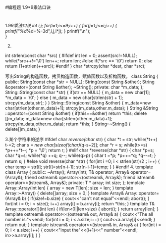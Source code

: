 #编程题
	1.9*9乘法口诀

#
1.9*9乘法口诀
	int i,j;
	for(i=1;i<=9;i++)
	{
		for(j=1;j<=i;j++)
		{
			printf("%d*%d=%-3d",i,j,i*j);
		}
		printf("\n");	
	}

2.
int strlen(const char *src)
{
#ifdef
	int len = 0;
	assert(src!=NULL);
	while(*src++!='\0')
		len++;
	return len;
#else
	if(*src == '\0')
		return 0;
	else
		return (1+strlen(++src));
#endif
}
char *strcpy(char *dest, char *src);

写出String的构造函数，拷贝构造函数，赋值函数以及析构函数。
class String
{
	public:
		String(const char *str = NULL);
		String(const String &other);
		String &operator=(const String &other);
		~String();
	private:
		char *m_data;
};
String::String(const char *str)
{
	if(str == NULL)
	{
		m_data = new char[1];
		*m_data = '\0';
	}
	else
	{
		m_data = new char[strlen(str) + 1];
		strcpy(m_data,str);
	}
}
String::String(const String &other)
{
	m_data=new char[strlen(other.m_data)+1];
	strcpy(m_data,other.m_data);
}
String &String ::operator=(const String &other)
{
	if(this==&other)
		return *this;
	delete []m_data;
	m_data=new char[strlen(other.m_data)+1];
	strcpy(m_data,other.m_data);
	return *this;
}
String::~String()
{
	delete[]m_data;
}

3.某个字符串的逆序
#ifdef
char *reverse(char* str)
{
    char *t = str;
    while(*t++)
        t-=2;
    char *s = new char[sizeof(char)*(q-s+2)];
    char *r = s;
    while(t>=s)
        *p++=*t--;
    *p = '\0';
    return r;
}
#elif
char *reverse(char *str)
{
    char *p=s;
    char *q=s;
    while(*q)
        ++q;
    q--;
    while(q>p)
    {
        char t =*p;
        *p++=*q;
        *q--=t;
    }
    return s;
}
#else
void reverse(char *str)
{
    for(int i =0; i < strlen(str)/2；i++)
    {
        char temp = str[i];
        str[i]=str[n-i-1];
        str[n-i-1]=temp;
    }
}
#endif
4.
template<class T>
class Array
{
    public:
        ~Array();
        Array(int);
        T& operator[](int);
        Array& operator=(Array<T>&);
        friend ostream& operator<<(ostream&, Array&);
        friend istream& operator>>(istream&, Array&);
    private:
        T * array;
        int size;
};
template<class T>
Array<T>::Array(int len)
{
    array = new T[len];
    size = len;
}
template<class T>
Array<T>::~Array()
{
    delete[]array;
    size = 0;
}
template<class T>
Array<T>& Array<T>::operator=(Array<T>& b)
{
    if(size!=b.size)
    {
        cout<<"can't not equal"<<endl;
        abort();
    }
    for(int i = 0; i < size(); i++)
        array[i] = b.array[i];
    return *this;
}
template<class T>
T& Array<T>::operator[](int len)
{
    if(len<0||len>size)
    {
        abort();
    }
    return array[len];
}
template<class T>
ostream& operator<<(ostream& out, Array<T>& a)
{
    cout<<"The all number is:"<<endl;
    for(int i = 0; i < a.size;i++)
    {
        cout<<a.array[i]<<endl;
    }
    return out;
}
template<class T>
istream& operator>>(istream& in, Array<T>& a)
{
    for(int i = 0; i < a.size; i++)
    {
        cout<<"input the"<<(i+1)<<" number"<<endl;
        in>>a.array[i];
    }
}




